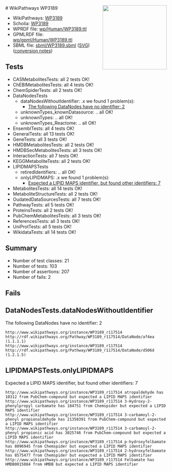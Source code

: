 <img style="float: right; width: 200px" src="../logo.png" />
# WikiPathways WP3189

* WikiPathways: [WP3189](https://identifiers.org/wikipathways:WP3189)
* Scholia: [WP3189](https://scholia.toolforge.org/wikipathways/WP3189)
* WPRDF file: [wp/Human/WP3189.ttl](../wp/Human/WP3189.ttl)
* GPMLRDF file: [wp/gpml/Human/WP3189.ttl](../wp/gpml/Human/WP3189.ttl)
* SBML file: [sbml/WP3189.sbml](../sbml/WP3189.sbml) ([SVG](../sbml/WP3189.svg)) ([conversion notes](../sbml/WP3189.txt))

## Tests
* CASMetabolitesTests: all 2 tests OK!
* ChEBIMetabolitesTests: all 4 tests OK!
* ChemSpiderTests: all 2 tests OK!
* DataNodesTests
    * dataNodesWithoutIdentifier: .x we found 1 problem(s):
        * [The following DataNodes have no identifier: 2](#d2d32fa1)
    * unknownTypes_knownDatasource: .. all OK!
    * unknownTypes: .. all OK!
    * unknownTypes_Reactome: .. all OK!
* EnsemblTests: all 4 tests OK!
* GeneralTests: all 13 tests OK!
* GeneTests: all 3 tests OK!
* HMDBMetabolitesTests: all 2 tests OK!
* HMDBSecMetabolitesTests: all 3 tests OK!
* InteractionTests: all 7 tests OK!
* KEGGMetaboliteTests: all 2 tests OK!
* LIPIDMAPSTests
    * retiredIdentifiers: .. all OK!
    * onlyLIPIDMAPS: .x we found 1 problem(s):
        * [Expected a LIPID MAPS identifier, but found other identifiers: 7](#48cc60be)
* MetabolitesTests: all 14 tests OK!
* MetaboliteStructureTests: all 2 tests OK!
* OudatedDataSourcesTests: all 7 tests OK!
* PathwayTests: all 5 tests OK!
* ProteinsTests: all 2 tests OK!
* PubChemMetabolitesTests: all 3 tests OK!
* ReferencesTests: all 3 tests OK!
* UniProtTests: all 5 tests OK!
* WikidataTests: all 14 tests OK!


## Summary

* Number of test classes: 21
* Number of tests: 103
* Number of assertions: 207
* Number of fails: 2

## Fails

<a name="d2d32fa1" />

## DataNodesTests.dataNodesWithoutIdentifier

The following DataNodes have no identifier: 2
```
http://www.wikipathways.org/instance/WP3189_r117514 http://rdf.wikipathways.org/Pathway/WP3189_r117514/DataNode/af4ea (1.1.1.1)
http://www.wikipathways.org/instance/WP3189_r117514 http://rdf.wikipathways.org/Pathway/WP3189_r117514/DataNode/d506d (1.2.1.5)
```

<a name="48cc60be" />

## LIPIDMAPSTests.onlyLIPIDMAPS

Expected a LIPID MAPS identifier, but found other identifiers: 7
```
http://www.wikipathways.org/instance/WP3189_r117514 atropaldehyde has 10312 from PubChem-compound but expected a LIPID MAPS identifier
http://www.wikipathways.org/instance/WP3189_r117514 3-Hydroxy-2-phenylpropyl carbamate has 184751 from Chemspider but expected a LIPID MAPS identifier
http://www.wikipathways.org/instance/WP3189_r117514 3-carbamoyl-2-phenyl propionaldehyde has 21350391 from PubChem-compound but expected a LIPID MAPS identifier
http://www.wikipathways.org/instance/WP3189_r117514 3-carbamoyl-2-phenyl propionic acid has 3025746 from PubChem-compound but expected a LIPID MAPS identifier
http://www.wikipathways.org/instance/WP3189_r117514 p-hydroxyfelbamate has 8096945 from Chemspider but expected a LIPID MAPS identifier
http://www.wikipathways.org/instance/WP3189_r117514 2-hydroxyfelbamate has 8575477 from Chemspider but expected a LIPID MAPS identifier
http://www.wikipathways.org/instance/WP3189_r117514 Felbamate has HMDB0015084 from HMDB but expected a LIPID MAPS identifier
```

